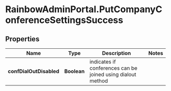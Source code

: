 # RainbowAdminPortal.PutCompanyConferenceSettingsSuccess

## Properties

Name | Type | Description | Notes
------------ | ------------- | ------------- | -------------
**confDialOutDisabled** | **Boolean** | indicates if conferences can be joined using dialout method | 



